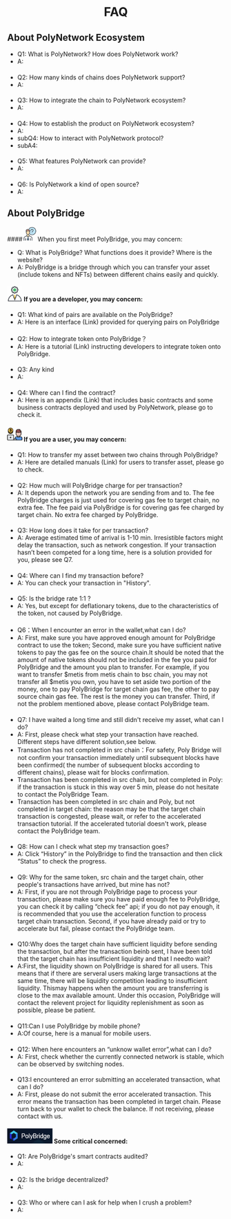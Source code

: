<h1 align="center">FAQ</h1>


## About PolyNetwork Ecosystem

- Q1: What is PolyNetwork? How does PolyNetwork work?
- A: 
####
- Q2: How many kinds of chains does PolyNetwork support?
- A: 
####
- Q3: How to integrate the chain to PolyNetwork ecosystem?
- A:
####
- Q4: How to establish the product on PolyNetwork ecosystem?
- A:
- subQ4: How to interact with PolyNetwork protocol?
- subA4: 
####
- Q5: What features PolyNetwork can provide?
- A:
####
- Q6: Is PolyNetwork a kind of open source?
- A: 

## About PolyBridge

####<img alt="img_7.png" height="35pcs" src="img_7.png" width="35pcs"/>When you first meet PolyBridge, you may concern:
- Q: What is PolyBridge? What functions does it provide? Where is the website?
- A: PolyBridge is a bridge through which you can transfer your asset (include tokens and NFTs) between different chains easily and quickly.

#### <img alt="img_4.png" height="35pcs" src="img_4.png" width="35pcs"/> If you are a developer, you may concern:

- Q1: What kind of pairs are available on the PolyBridge?
- A: Here is an interface (Link) provided for querying pairs on PolyBridge
####
- Q2: How to integrate token onto PolyBridge？
- A: Here is a tutorial (Link) instructing developers to integrate token onto PolyBridge.
####
- Q3: Any kind
- A:
####
- Q4: Where can I find the contract? 
- A: Here is an appendix (Link) that includes basic contracts and some business contracts deployed and used by PolyNetwork, please go to check it. 

 #### <img alt="img_8.png" height="35pcs" src="img_8.png" width="35pcs"/> If you are a user, you may concern:

- Q1: How to transfer my asset between two chains through PolyBridge?
- A: Here are detailed manuals (Link) for users to transfer asset, please go to check.
####
- Q2: How much will PolyBridge charge for per transaction?
- A: It depends upon the network you are sending from and to. The fee PolyBridge charges is just used for covering gas fee to target chain, no extra fee. The fee paid via PolyBridge is for covering gas fee charged by target chain. No extra fee charged by PolyBridge.
####
- Q3: How long does it take for per transaction?
- A: Average estimated time of arrival is 1-10 min. Irresistible factors might delay the transaction, such as network congestion. If your transaction hasn’t been competed for a long time, here is a solution provided for you, please see Q7.
####
- Q4: Where can I find my transaction before?
- A: You can check your transaction in "History".
####
- Q5: Is the bridge rate 1:1 ?
- A: Yes, but except for deflationary tokens, due to the characteristics of the token, not caused by PolyBridge.
####
- Q6：When I encounter an error in the wallet,what can I do?
- A: First, make sure you have approved enough amount for PolyBridge contract to use the token;
  Second, make sure you have sufficient native tokens to pay the gas fee on the source chain.It should be noted that the amount of native tokens should not be included in the fee you paid for PolyBridge and the amount you plan to transfer. For example, if you want to transfer $metis from metis chain to bsc chain, you may not transfer all $metis you own, you have to set aside two portion of the money, one to pay PolyBridge for target chain gas fee, the other to pay source chain gas fee. The rest is the money you can transfer.
  Third, if not the problem mentioned above, please contact PolyBridge team.
####
- Q7: I have waited a long time and still didn't receive my asset, what can I do?
- A: First, please check what step your transaction have reached. Different steps have different solution,see below.
- Transaction has not completed in src chain：For safety, Poly Bridge will not confirm your transaction immediately until subsequent blocks have been confirmed( the number of subsequent blocks according to different chains), please wait for blocks confirmation.
- Transaction has been completed in src chain, but not completed in Poly: if the transaction is stuck in this way over 5 min, please do not hesitate to contact the PolyBridge Team.
- Transaction has been completed in src chain and Poly, but not completed in target chain: the reason may be that the target chain transaction is congested, please wait, or refer to the accelerated transaction tutorial. If the accelerated tutorial doesn't work, please contact the PolyBridge team.
####
- Q8: How can I check what step my transaction goes?
- A: Click “History” in the PolyBridge to find the transaction and then click “Status” to check the progress.
####
- Q9: Why for the same token, src chain and the target chain, other people's transactions have arrived, but mine has not?
- A: First, if you are not through PolyBridge page to process your transaction, please make sure you have paid enough fee to PolyBridge, you can check it by calling “check fee” api; if you do not pay enough, it is recommended that you use the acceleration function to process target chain transaction.
  Second, if you have already paid or try to accelerate but fail, please contact the PolyBridge team.
####
- Q10:Why does the target chain have sufficient liquidity before sending the transaction, but after the transaction beinb sent, I have been told that the target chain has insufficient liquidity and that I needto wait?
- A:First, the liquidity shown on PolyBridge is shared for all users. This means that if there are serveral users making large transactions at the same time, there will be liquidity competition leading to insufficient liquidity. Thismay happens when the amount you are transferring is close to the max available amount. Under this occasion, PolyBridge will contact the relevent project for liquidity replenishment as soon as possible, please be patient.
####
- Q11:Can I use PolyBridge by mobile phone?
- A:Of course, here is a manual for mobile users.
####
- Q12: When here encounters an “unknow wallet error”,what can I do?
- A: First, check whether the currently connected network is stable, which can be observed by switching nodes.
####
- Q13:I encountered an error submitting an accelerated transaction, what can I do?
- A: First, please do not submit the error accelerated transaction. This error means the transaction has been completed in target chain. Please turn back to your wallet to check the balance. If not receiving, please contact with us.
####
#### <img alt="img_6.png" height="35pcs" src="img_6.png" width="105pcs"/> Some critical concerned:
- Q1: Are PolyBridge's smart contracts audited?
- A:
####
- Q2: Is the bridge decentralized?
- A:
####
- Q3: Who or where can I ask for help when I crush a problem?
- A:


